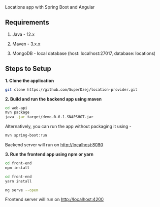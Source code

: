 Locations app with Spring Boot and Angular 

## Requirements

1. Java - 12.x

2. Maven - 3.x.x

3. MongoDB - local database (host: localhost:27017, database: locations)

## Steps to Setup

**1. Clone the application**

```bash
git clone https://github.com/SuperDzej/location-provider.git
```

**2. Build and run the backend app using maven**

```bash
cd web-api
mvn package
java -jar target/demo-0.0.1-SNAPSHOT.jar
```

Alternatively, you can run the app without packaging it using -

```bash
mvn spring-boot:run
```

Backend server will run on <http://localhost:8080>


**3. Run the frontend app using npm or yarn**

```bash
cd front-end
npm install
```

```bash
cd front-end
yarn install
```

```bash
ng serve --open
```

Frontend server will run on <http://localhost:4200>